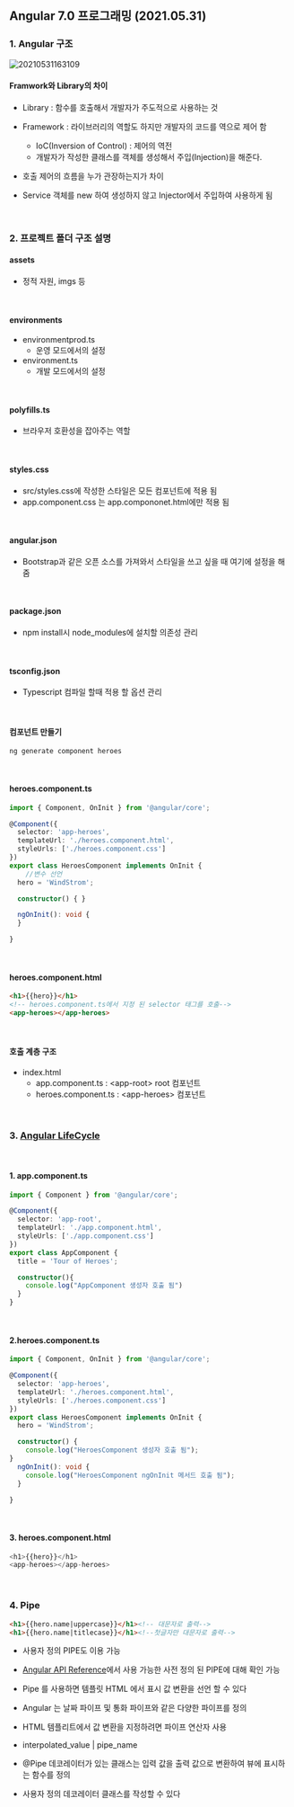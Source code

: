 ## Angular 7.0 프로그래밍 (2021.05.31)

### 1. Angular 구조

<img src="C:\Users\user\pkt\TIL\angular\imgs\20210531163109.png" alt="20210531163109"  />

<br/>

#### Framwork와 Library의 차이

- Library : 함수를 호출해서 개발자가 주도적으로 사용하는 것
- Framework : 라이브러리의 역할도 하지만 개발자의 코드를 역으로 제어 함
  - IoC(Inversion of Control) : 제어의 역전
  - 개발자가 작성한 클래스를 객체를 생성해서 주입(Injection)을 해준다.
- 호출 제어의 흐름을 누가 관장하는지가 차이

- Service 객체를 new 하여 생성하지 않고 Injector에서 주입하여 사용하게 됨 

<br/>

### 2. 프로젝트 폴더 구조 설명

#### assets

- 정적 자원, imgs 등

<br/>

#### environments

- environmentprod.ts
  - 운영 모드에서의 설정
- environment.ts 
  - 개발 모드에서의 설정

<br/>

#### polyfills.ts

- 브라우저 호환성을 잡아주는 역할

<br/>

#### styles.css

- src/styles.css에 작성한 스타일은 모든 컴포넌트에 적용 됨
- app.component.css 는 app.compononet.html에만 적용 됨

<br/>

#### angular.json

- Bootstrap과 같은 오픈 소스를 가져와서 스타일을 쓰고 싶을 때 여기에 설정을 해줌

<br/>

#### package.json

- npm install시 node_modules에 설치할 의존성 관리

<br/>

#### tsconfig.json

- Typescript 컴파일 할때 적용 할 옵션 관리

<br/>

#### 컴포넌트 만들기

```shell
ng generate component heroes
```

<br/>

#### heroes.component.ts

```typescript
import { Component, OnInit } from '@angular/core';

@Component({
  selector: 'app-heroes',
  templateUrl: './heroes.component.html',
  styleUrls: ['./heroes.component.css']
})
export class HeroesComponent implements OnInit {
    //변수 선언
  hero = 'WindStrom';

  constructor() { }

  ngOnInit(): void {
  }

}
```



<br/>

#### heroes.component.html

```html
<h1>{{hero}}</h1>
<!-- heroes.component.ts에서 지정 된 selector 태그를 호출-->
<app-heroes></app-heroes>
```

<br/>

#### 호출 계층 구조

- index.html
  - app.component.ts : \<app-root> root 컴포넌트
  - heroes.component.ts : \<app-heroes> 컴포넌트

<br/>



### 3. [Angular LifeCycle](https://angular.io/guide/lifecycle-hooks)

<br/>

#### 1. app.component.ts

```typescript
import { Component } from '@angular/core';

@Component({
  selector: 'app-root',
  templateUrl: './app.component.html',
  styleUrls: ['./app.component.css']
})
export class AppComponent {
  title = 'Tour of Heroes';

  constructor(){
    console.log("AppComponent 생성자 호출 됨")
  }
}

```

<br/>

#### 2.heroes.component.ts

```typescript
import { Component, OnInit } from '@angular/core';

@Component({
  selector: 'app-heroes',
  templateUrl: './heroes.component.html',
  styleUrls: ['./heroes.component.css']
})
export class HeroesComponent implements OnInit {
  hero = 'WindStrom';

  constructor() {
    console.log("HeroesComponent 생성자 호출 됨");
}
  ngOnInit(): void {
    console.log("HeroesComponent ngOnInit 메서드 호출 됨");
  }

}

```

<br/>

#### 3. heroes.component.html

```typescript
<h1>{{hero}}</h1>
<app-heroes></app-heroes>
```

<br/>

### 4. Pipe

```html
<h1>{{hero.name|uppercase}}</h1><!-- 대문자로 출력-->
<h1>{{hero.name|titlecase}}</h1><!--첫글자만 대문자로 출력-->
```

- 사용자 정의 PIPE도 이용 가능
- [Angular API Reference](https://angular.io/api)에서 사용 가능한 사전 정의 된 PIPE에 대해 확인 가능

- Pipe 를 사용하면 템플릿 HTML 에서 표시 값 변환을 선언 할 수 있다 
- Angular 는 날짜 파이프 및 통화 파이프와 같은 다양한 파이프를 정의
- HTML 템플리트에서 값 변환을 지정하려면 파이프 연산자 사용
- interpolated_value | pipe_name
- @Pipe 데코레이터가 있는 클래스는 입력 값을 출력 값으로 변환하여 뷰에 표시하는 함수를 정의
- 사용자 정의 데코레이터 클래스를 작성할 수 있다